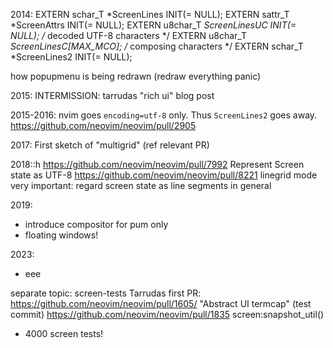 
2014:
EXTERN schar_T  *ScreenLines INIT(= NULL);
EXTERN sattr_T  *ScreenAttrs INIT(= NULL);
EXTERN u8char_T *ScreenLinesUC INIT(= NULL);    /* decoded UTF-8 characters */
EXTERN u8char_T *ScreenLinesC[MAX_MCO];         /* composing characters */
EXTERN schar_T  *ScreenLines2 INIT(= NULL);

how popupmenu is being redrawn (redraw everything panic)

2015:
INTERMISSION: tarrudas "rich ui" blog post

2015-2016:
nvim goes `encoding=utf-8` only. Thus `ScreenLines2` goes away.
https://github.com/neovim/neovim/pull/2905

2017:
First sketch of "multigrid" (ref relevant PR)

2018::h
https://github.com/neovim/neovim/pull/7992 Represent Screen state as UTF-8 
https://github.com/neovim/neovim/pull/8221 linegrid mode
very important: regard screen state as line segments in general

2019:
- introduce compositor for pum only
- floating windows!

2023:
- eee



separate topic: screen-tests
Tarrudas first PR:
https://github.com/neovim/neovim/pull/1605/ "Abstract UI termcap" (test commit)
https://github.com/neovim/neovim/pull/1835 screen:snapshot_util()
- 4000 screen tests!
